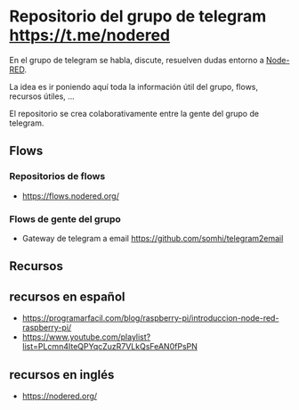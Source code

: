# Repositorio del grupo de telegram https://t.me/nodered 

En el grupo de telegram se habla, discute, resuelven dudas entorno a [Node-RED](https://nodered.org/).

La idea es ir poniendo aquí toda la información útil del grupo, flows, recursos útiles, ...

El repositorio se crea colaborativamente entre la gente del grupo de telegram.


## Flows

### Repositorios de flows
* https://flows.nodered.org/

### Flows de gente del grupo
* Gateway de telegram a email https://github.com/somhi/telegram2email


## Recursos

## recursos en español
* https://programarfacil.com/blog/raspberry-pi/introduccion-node-red-raspberry-pi/
* https://www.youtube.com/playlist?list=PLcmn4IteQPYqcZuzR7VLkQsFeAN0fPsPN

## recursos en inglés
* https://nodered.org/

